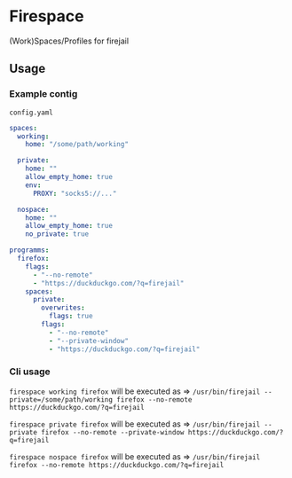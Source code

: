 # Firespace
(Work)Spaces/Profiles for firejail

## Usage
### Example contig
`config.yaml`
```yaml
spaces:
  working:
    home: "/some/path/working"

  private:
    home: ""
    allow_empty_home: true
    env:
      PROXY: "socks5://..."

  nospace:
    home: ""
    allow_empty_home: true
    no_private: true

programms:
  firefox:
    flags:
      - "--no-remote"
      - "https://duckduckgo.com/?q=firejail"
    spaces:
      private:
        overwrites:
          flags: true
        flags:
          - "--no-remote"
          - "--private-window"
          - "https://duckduckgo.com/?q=firejail"
```
### Cli usage

`firespace working firefox` will be executed as => `/usr/bin/firejail --private=/some/path/working firefox --no-remote https://duckduckgo.com/?q=firejail`

`firespace private firefox` will be executed as => `/usr/bin/firejail --private firefox --no-remote --private-window https://duckduckgo.com/?q=firejail`

`firespace nospace firefox` will be executed as => `/usr/bin/firejail firefox --no-remote https://duckduckgo.com/?q=firejail`